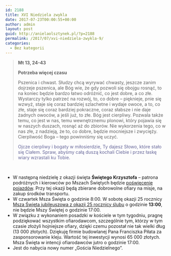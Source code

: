 ```yaml
---
id: 2188
title: XVI Niedziela zwykla
date: 2017-07-23T00:00:55+00:00
author: admin
layout: post
guid: http://anielaolsztynek.pl/?p=2188
permalink: /2017/07/xvi-niedziela-zwykla-9/
categories:
  - Bez kategorii
---
```

> **Mt 13, 24-43**
> 
> **Potrzeba więcej czasu**
> 
> Pszenica i chwast. Słudzy chcą wyrywać chwasty, jeszcze zanim dojrzeje pszenica, ale Bóg wie, że gdy pozwoli się obojgu rosnąć, to na koniec będzie bardzo łatwo odróżnić, co jest dobre, a co złe. Wystarczy tylko patrzeć na rozwój, to, co dobre &#8211; pięknieje, pnie się wzwyż, staje się coraz bardziej szlachetne i wydaje owoce, a to, co złe, staje się coraz bardziej pokraczne, coraz słabsze i nie daje żadnych owoców, a jeśli już, to złe. Bóg jest cierpliwy. Pozwala także temu, co jest w nas, temu wewnętrznemu plonowi, który pojawia się w naszych duszach, rosnąć aż do zbiorów. Nie wykorzenia tego, co w nas złe, z nadzieją, że to, co dobre, będzie mocniejsze i zwycięży. Cierpliwość Boga &#8211; tego powinniśmy się uczyć.
> 
> <span style="color: #666699;">Ojcze cierpliwy i bogaty w miłosierdzie, Ty dajesz Słowo, które stało się Ciałem. Spraw, abyśmy całą duszą kochali Ciebie i przez łaskę wiary wzrastali ku Tobie.</span>

&nbsp;

  * W następną niedzielę z okazji święta **Świętego Krzysztofa** &#8211; patrona podróżnych i kierowców po Mszach Świętych będzie <span style="text-decoration: underline;">poświęcenie pojazdów</span>. Przy tej okazji będą zbierane dobrowolne ofiary na misje, na zakup środków transportu.
  * W czwartek Msza Święta o godzinie 8:00. W sobotę okazji 25 rocznicy <span><span style="text-decoration: underline;">Msza Święta jubileuszowa z</span></span><span style="text-decoration: underline;"> okazji 25 rocznicy ślubu</span> o godzinie **13:00**, nie będzie Mszy Świętej o godzinie 17:00.
  * W związku z wykonaniem posadzki w kościele w tym tygodniu, pragnę podziękować wszystkim ofiarodawcom, szczególnie tym, którzy w tym czasie złożyli hojniejsze ofiary, dzięki czemu pozostał nie tak wielki dług (13 000 złotych). Dziękuję firmie budowlanej Pana Franciszka Piłata za zasponsorowanie kleju. Wartość tej inwestycji wynosi 65 000 złotych. Msza Święta w intencji ofiarodawców jutro o godzinie 17:00.
  * Jest do nabycia nowy numer &#8222;Gościa Niedzielnego&#8221;.